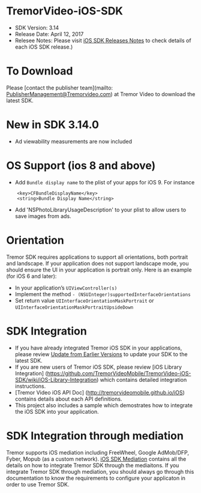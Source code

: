 # TremorVideo-iOS-SDK

- SDK Version: 3.14
- Release Date: April 12, 2017
- Relesee Notes: Please visit [iOS SDK Releases Notes](https://github.com/TremorVideoMobile/TremorVideo-iOS-SDK/wiki/iOS-SDK-Release-Notes) to check details of each iOS SDK release.)

# To Download
Please [contact the publisher team](mailto: PublisherManagement@Tremorvideo.com) at Tremor Video to download the latest SDK. 

# New in SDK 3.14.0
- Ad viewability measurements are now included

# OS Support (ios 8 and above)
- Add `Bundle display name` to the plist of your apps for iOS 9. For instance
```
	<key>CFBundleDisplayName</key>
	<string>Bundle Display Name</string>
```
- Add 'NSPhotoLibraryUsageDescription' to your plist to allow users to save images from ads.

# Orientation
Tremor SDK requires applications to support all orientations, both portrait and landscape. If your application does not support landscape mode, you should ensure the UI in your application is portrait only. Here is an example (for iOS 6 and later):
- In your application’s `UIViewController(s)`
- Implement the method `- (NSUInteger)supportedInterfaceOrientations`
- Set return value `UIInterfaceOrientationMaskPortrait` or `UIInterfaceOrientationMaskPortraitUpsideDown`

# SDK Integration
- If you have already integrated Tremor iOS SDK in your applications, please review [Update from Earlier Versions](https://github.com/TremorVideoMobile/TremorVideo-iOS-SDK/wiki/Updating-from-Earlier-Versions) to update your SDK to the latest SDK.
- If you are new users of Tremor iOS SDK, please review [iOS Library Integration] (https://github.com/TremorVideoMobile/TremorVideo-iOS-SDK/wiki/iOS-Library-Integration) which contains detailed integration instructions.
- [Tremor Video iOS API Doc] (http://tremorvideomobile.github.io/iOS) contains details about each API definitions.
- This project also includes a sample which demostrates how to integrate the iOS SDK into your application.

# SDK Integration through mediation
Tremor supports iOS mediation including FreeWheel, Google AdMob/DFP, Fyber, Mopub (as a custom network). [iOS SDK Mediation](https://github.com/TremorVideoMobile/TremorVideo-iOS-SDK/wiki/iOS-SDK-Mediation) contains all the details on how to integrate Tremor SDK through the mediaitons. If you integrate Tremor SDK through mediation, you should always go through this documentation to know the requirements to configure your applicaton in order to use Tremor SDK.

